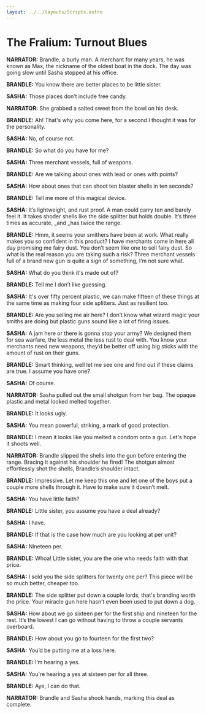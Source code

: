 ```yaml
---
layout: ../../layouts/Scripts.astro
---
```


# The Fralium: Turnout Blues

**NARRATOR:**
Brandle, a burly man. A merchant for many years, he was known as Max, the nickname of the oldest boat in the dock. The day was going slow until Sasha stopped at his office. 

**BRANDLE:**
You know there are better places to be little sister.

**SASHA:**
Those places don’t include free candy.

**NARRATOR:**
She grabbed a salted sweet from the bowl on his desk. 

**BRANDLE:**
Ah! That's why you come here, for a second I thought it was for the personality.

**SASHA:**
No, of course not.

**BRANDLE:**
So what do you have for me?

**SASHA:**
Three merchant vessels, full of weapons.

**BRANDLE:**
Are we talking about ones with lead or ones with points?

**SASHA:**
How about ones that can shoot ten blaster shells in ten seconds?

**BRANDLE:**
Tell me more of this magical device.

**SASHA:**
It’s lightweight, and rust proof. A man could carry ten and barely feel it. It takes shoder shells like the side splitter but holds double. It’s three times as accurate, _and _has twice the range.

**BRANDLE:**
Hmm, it seems your smithers have been at work. What really makes you so confident in this product? I have merchants come in here all day promising me fairy dust. You don’t seem like one to sell fairy dust. So what is the real reason you are taking such a risk? Three merchant vessels full of a brand new gun is quite a sign of something, I’m not sure what.

**SASHA:**
What do you think it's made out of?

**BRANDLE:**
Tell me I don’t like guessing.

**SASHA:**
It's over fifty percent plastic, we can make fifteen of these things at the same time as making four side splitters. Just as resilient too.

**BRANDLE:**
Are you selling me air here? I don’t know what wizard magic your smiths are doing but plastic guns sound like a lot of firing issues.

**SASHA:**
A jam here or there is gonna stop your army? We designed them for sea warfare, the less metal the less rust to deal with. You know your merchants need new weapons, they’d be better off using big sticks with the amount of rust on their guns.

**BRANDLE:**
Smart thinking, well let me see one and find out if these claims are true. I assume you have one?

**SASHA:**
Of course.

**NARRATOR:**
Sasha pulled out the small shotgun from her bag. The opaque plastic and metal looked melted together. 

**BRANDLE:**
It looks ugly.

**SASHA:**
You mean powerful, striking, a mark of good protection.

**BRANDLE:**
I mean it looks like you melted a condom onto a gun. Let's hope it shoots well.

**NARRATOR:**
Brandle slipped the shells into the gun before entering the range. Bracing it against his shoulder he fired! The shotgun almost effortlessly shot the shells, Brandle’s shoulder intact. 

**BRANDLE:**
Impressive. Let me keep this one and let one of the boys put a couple more shells through it. Have to make sure it doesn’t melt.

**SASHA:**
You have little faith?

**BRANDLE:**
Little sister, you assume you have a deal already?

**SASHA:**
I have.

**BRANDLE:**
If that is the case how much are you looking at per unit?

**SASHA:**
Nineteen per.

**BRANDLE:**
Whoa! Little sister, you are the one who needs faith with that price.

**SASHA:**
I sold you the side splitters for twenty one per? This piece will be so much better, cheaper too.

**BRANDLE:**
The side splitter put down a couple lords, that's branding worth the price. Your miracle gun here hasn’t even been used to put down a dog.

**SASHA:**
How about we go sixteen per for the first ship and nineteen for the rest. It’s the lowest I can go without having to throw a couple servants overboard.

**BRANDLE:**
How about you go to fourteen for the first two?

**SASHA:**
You’d be putting me at a loss here.

**BRANDLE:**
I’m hearing a yes.

**SASHA:**
You're hearing a yes at sixteen per for all three.

**BRANDLE:**
Aye, I can do that.

**NARRATOR:**
Brandle and Sasha shook hands, marking this deal as complete.
